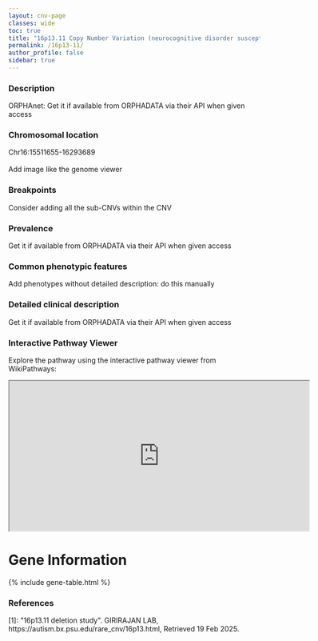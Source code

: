```yaml
---
layout: cnv-page
classes: wide
toc: true
title: "16p13.11 Copy Number Variation (neurocognitive disorder susceptibility locus)"
permalink: /16p13-11/
author_profile: false
sidebar: true
---
```


<!-- CNV description fetched from the ORPHADATA via the API with granted access-->
### Description
<p>ORPHAnet: Get it if available from ORPHADATA via their API when given access</p>

### Chromosomal location <!-- TODO -->
<p>Chr16:15511655-16293689 <!-- manually added --> <br>
<br>
Add image like the genome viewer <!-- TODO --> </p>

### Breakpoints <!-- TODO -->
<p>Consider adding all the sub-CNVs within the CNV</p>

### Prevalence <!-- TODO -->
<p>Get it if available from ORPHADATA via their API when given access</p>

### Common phenotypic features <!-- TODO -->
<p>Add phenotypes without detailed description: do this manually</p>

### Detailed clinical description <!-- TODO -->
<p>Get it if available from ORPHADATA via their API when given access</p>

<!-- WikiPathways Viewer--> 
<!-- TODO: make the ID as variable -->
### Interactive Pathway Viewer
<p>Explore the pathway using the interactive pathway viewer from WikiPathways:</p>

<iframe src ="https://pathway-viewer.toolforge.org/?id=WP5502" width="600px" height="300px" style="overflow:hidden;"></iframe>

<!-- Get the Gene table from _includes/gene-table.html
There we have the structure of the table to which we can add dinamically the rows based on the given geneSymbols list -->

# Gene Information 
{% include gene-table.html %} <!-- from _includes/gene-table.html -->

<!-- Call the function to add to the Gene table the information fetched from HGNC and from ORPHADATA -->
<script type="module">
    import { displayGeneLinks } from '/assets/js/populate-gene-table.js';

    const geneSymbols = ["BMERB1", "MARF1", "NDE1", "MYH11", "CEP20", "ABCC1", "ABCC6"];

    displayGeneLinks(geneSymbols);
</script>

<!-- TODO: Fix the references so they can be linked in the text -->
### References
<p>
[1]: "16p13.11 deletion study". GIRIRAJAN LAB, https://autism.bx.psu.edu/rare_cnv/16p13.html, Retrieved 19 Feb 2025. <br>
</p>